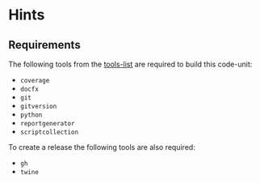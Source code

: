 # Hints

## Requirements

The following tools from the [tools-list](https://github.com/anionDev/ScriptCollection/blob/main/ScriptCollection/Other/Reference/ReferenceContent/Articles/RequiredToolsForCommonProjectStructure.md#Tools) are required to build this code-unit:

- `coverage`
- `docfx`
- `git`
- `gitversion`
- `python`
- `reportgenerator`
- `scriptcollection`

To create a release the following tools are also required:

- `gh`
- `twine`

